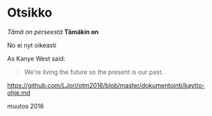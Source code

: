 # Otsikko

*Tämä on perseestä*
**Tämäkin on**

No ei nyt oikeasti

As Kanye West said:

> We're living the future so
> the present is our past.

https://github.com/LJori/otm2016/blob/master/dokumentointi/kaytto-ohje.md

muutos 2016

